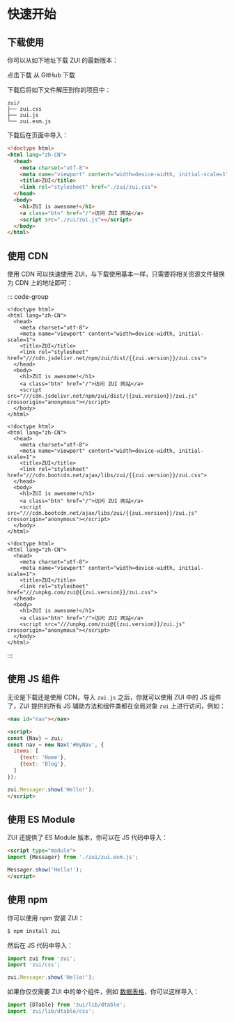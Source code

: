 # 快速开始

## 下载使用

你可以从如下地址下载 ZUI 的最新版本：

<div class="vp-raw row gap-4">
  <a class="btn primary size-lg rounded-full" :href="`/zui-${zui.version}.zip`" download><i class="icon icon-download-alt icon-lg"></i> 点击下载</a>
  <a class="btn outline size-lg rounded-full" :href="`https://github.com/easysoft/zui/releases/tag/v${zui.version}`" target="_blank"><i class="icon icon-github icon-lg"></i> 从 GitHub 下载</a>
</div>

下载后将如下文件解压到你的项目中：

```text
zui/
├── zui.css
├── zui.js
└── zui.esm.js
```

下载后在页面中导入：

```html {7,12}
<!doctype html>
<html lang="zh-CN">
  <head>
    <meta charset="utf-8">
    <meta name="viewport" content="width=device-width, initial-scale=1">
    <title>ZUI</title>
    <link rel="stylesheet" href="./zui/zui.css">
  </head>
  <body>
    <h1>ZUI is awesome!</h1>
    <a class="btn" href="/">访问 ZUI 网站</a>
    <script src="./zui/zui.js"></script>
  </body>
</html>
```

## 使用 CDN

使用 CDN 可以快速使用 ZUI，与下载使用基本一样，只需要将相关资源文件替换为 CDN 上的地址即可：

::: code-group

```html-vue [jsdelivr] {7,12}
<!doctype html>
<html lang="zh-CN">
  <head>
    <meta charset="utf-8">
    <meta name="viewport" content="width=device-width, initial-scale=1">
    <title>ZUI</title>
    <link rel="stylesheet" href="///cdn.jsdelivr.net/npm/zui/dist/{{zui.version}}/zui.css">
  </head>
  <body>
    <h1>ZUI is awesome!</h1>
    <a class="btn" href="/">访问 ZUI 网站</a>
    <script src="///cdn.jsdelivr.net/npm/zui/dist/{{zui.version}}/zui.js" crossorigin="anonymous"></script>
  </body>
</html>
```

```html-vue [bootcdn] {7,12}
<!doctype html>
<html lang="zh-CN">
  <head>
    <meta charset="utf-8">
    <meta name="viewport" content="width=device-width, initial-scale=1">
    <title>ZUI</title>
    <link rel="stylesheet" href="///cdn.bootcdn.net/ajax/libs/zui/{{zui.version}}/zui.css">
  </head>
  <body>
    <h1>ZUI is awesome!</h1>
    <a class="btn" href="/">访问 ZUI 网站</a>
    <script src="///cdn.bootcdn.net/ajax/libs/zui/{{zui.version}}/zui.js" crossorigin="anonymous"></script>
  </body>
</html>
```

```html-vue [unpkg] {7,12}
<!doctype html>
<html lang="zh-CN">
  <head>
    <meta charset="utf-8">
    <meta name="viewport" content="width=device-width, initial-scale=1">
    <title>ZUI</title>
    <link rel="stylesheet" href="///unpkg.com/zui@{{zui.version}}/zui.css">
  </head>
  <body>
    <h1>ZUI is awesome!</h1>
    <a class="btn" href="/">访问 ZUI 网站</a>
    <script src="///unpkg.com/zui@{{zui.version}}/zui.js" crossorigin="anonymous"></script>
  </body>
</html>
```

:::

## 使用 JS 组件

无论是下载还是使用 CDN，导入 `zui.js` 之后，你就可以使用 ZUI 中的 JS 组件了，ZUI 提供的所有 JS 辅助方法和组件类都在全局对象 `zui` 上进行访问，例如：

```html
<nav id="nav"></nav>

<script>
const {Nav} = zui;
const nav = new Nav('#myNav', {
  items: [
    {text: 'Home'},
    {text: 'Blog'},
  ]
});

zui.Messager.show('Hello!');
</script>
```

## 使用 ES Module

ZUI 还提供了 ES Module 版本，你可以在 JS 代码中导入：

```html
<script type="module">
import {Messager} from './zui/zui.esm.js';

Messager.show('Hello!');
</script>
```

## 使用 npm

你可以使用 npm 安装 ZUI：

```bash
$ npm install zui
```

然后在 JS 代码中导入：

```js
import zui from 'zui';
import 'zui/css';

zui.Messager.show('Hello!');
```

如果你仅仅需要 ZUI 中的单个组件，例如 [数据表格](/lib/dtable/dtable/)，你可以这样导入：

```js
import {DTable} from 'zui/lib/dtable';
import 'zui/lib/dtable/css';
```
